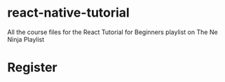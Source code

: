 # react-native-tutorial
All the course files for the React Tutorial for Beginners playlist on The Ne Ninja Playlist
# Register
